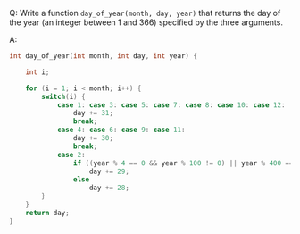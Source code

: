 Q: Write a function `day_of_year(month, day, year)` that returns the day of the
year (an integer between 1 and 366) specified by the three arguments.

A:

```c
int day_of_year(int month, int day, int year) {

    int i;

    for (i = 1; i < month; i++) {
        switch(i) {
            case 1: case 3: case 5: case 7: case 8: case 10: case 12:
                day += 31;
                break;
            case 4: case 6: case 9: case 11:
                day += 30;
                break;
            case 2:
                if ((year % 4 == 0 && year % 100 != 0) || year % 400 == 0)
                    day += 29;
                else
                    day += 28;
        }
    }
    return day;
}
```
